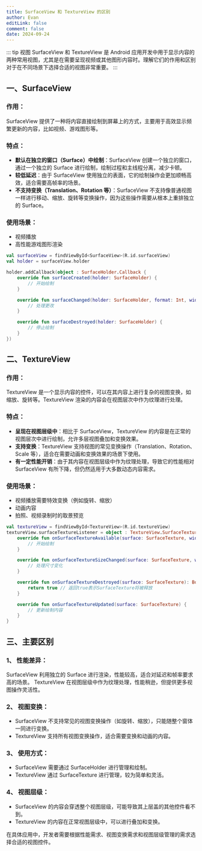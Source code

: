 ```yaml
---
title: SurfaceView 和 TextureView 的区别
author: Evan
editLink: false
comment: false
date: 2024-09-24
---
```


::: tip 视图
SurfaceView 和 TextureView 是 Android 应用开发中用于显示内容的两种常用视图，尤其是在需要呈现视频或其他图形内容时。理解它们的作用和区别对于在不同场景下选择合适的视图非常重要。
:::

## 一、SurfaceView

### 作用：

SurfaceView 提供了一种将内容直接绘制到屏幕上的方式，主要用于高效显示频繁更新的内容，比如视频、游戏图形等。

### 特点：

- **默认在独立的窗口（Surface）中绘制**：SurfaceView 创建一个独立的窗口，通过一个独立的 Surface 进行绘制，绘制过程和主线程分离，减少卡顿。
- **较低延迟**：由于 SurfaceView 使用独立的表面，它的绘制操作会更加顺畅高效，适合需要高帧率的场景。
- **不支持变换（Translation、Rotation 等）**：SurfaceView 不支持像普通视图一样进行移动、缩放、旋转等变换操作，因为这些操作需要从根本上重排独立的 Surface。

### 使用场景：

- 视频播放
- 高性能游戏图形渲染

```kotlin
val surfaceView = findViewById<SurfaceView>(R.id.surfaceView)
val holder = surfaceView.holder

holder.addCallback(object : SurfaceHolder.Callback {
    override fun surfaceCreated(holder: SurfaceHolder) {
        // 开始绘制
    }

    override fun surfaceChanged(holder: SurfaceHolder, format: Int, width: Int, height: Int) {
        // 处理更改
    }

    override fun surfaceDestroyed(holder: SurfaceHolder) {
        // 停止绘制
    }
})
```

## 二、TextureView

### 作用：

TextureView 是一个显示内容的控件，可以在其内容上进行复杂的视图变换，如缩放、旋转等。TextureView 渲染的内容会在视图层次中作为纹理进行处理。

### 特点：

- **呈现在视图层级中**：相比于 SurfaceView，TextureView 的内容是在正常的视图层次中进行绘制，允许多层视图叠加和变换效果。
- **支持变换**：TextureView 支持视图的常见变换操作（Translation、Rotation、Scale 等），适合在需要动画和变换效果的场景下使用。
- **有一定性能开销**：由于其内容在视图层级中作为纹理处理，导致它的性能相对 SurfaceView 有所下降，但仍然适用于大多数动态内容需求。

### 使用场景：

- 视频播放需要特效变换（例如旋转、缩放）
- 动画内容
- 拍照、视频录制时的取景预览

```kotlin
val textureView = findViewById<TextureView>(R.id.textureView)
textureView.surfaceTextureListener = object : TextureView.SurfaceTextureListener {
    override fun onSurfaceTextureAvailable(surface: SurfaceTexture, width: Int, height: Int) {
        // 开始绘制
    }

    override fun onSurfaceTextureSizeChanged(surface: SurfaceTexture, width: Int, height: Int) {
        // 处理尺寸变化
    }

    override fun onSurfaceTextureDestroyed(surface: SurfaceTexture): Boolean {
        return true // 返回true表示SurfaceTexture将被释放
    }

    override fun onSurfaceTextureUpdated(surface: SurfaceTexture) {
        // 更新绘制内容
    }
}
```

## 三、主要区别

### 1、 性能差异：

SurfaceView 利用独立的 Surface 进行渲染，性能较高，适合对延迟和帧率要求高的场景。
TextureView 在视图层级中作为纹理处理，性能稍逊，但提供更多视图操作灵活性。

### 2、 视图变换：

- SurfaceView 不支持常见的视图变换操作（如旋转、缩放），只能随整个窗体一同进行变换。
- TextureView 支持所有视图变换操作，适合需要变换和动画的内容。

### 3、 使用方式：

- SurfaceView 需要通过 SurfaceHolder 进行管理和绘制。
- TextureView 通过 SurfaceTexture 进行管理，较为简单和灵活。

### 4、 视图层级：

- SurfaceView 的内容会穿透整个视图层级，可能导致其上层盖的其他控件看不到。
- TextureView 的内容在正常视图层级中，可以进行叠加和变换。

在具体应用中，开发者需要根据性能需求、视图变换需求和视图层级管理的需求选择合适的视图控件。
